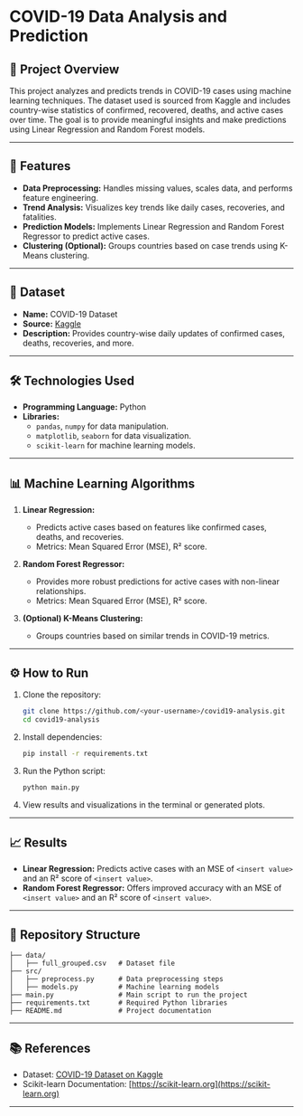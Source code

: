 # COVID-19 Data Analysis and Prediction

## 📝 **Project Overview**
This project analyzes and predicts trends in COVID-19 cases using machine learning techniques. The dataset used is sourced from Kaggle and includes country-wise statistics of confirmed, recovered, deaths, and active cases over time. The goal is to provide meaningful insights and make predictions using Linear Regression and Random Forest models.

---

## 🚀 **Features**
- **Data Preprocessing:** Handles missing values, scales data, and performs feature engineering.
- **Trend Analysis:** Visualizes key trends like daily cases, recoveries, and fatalities.
- **Prediction Models:** Implements Linear Regression and Random Forest Regressor to predict active cases.
- **Clustering (Optional):** Groups countries based on case trends using K-Means clustering.

---

## 📂 **Dataset**
- **Name:** COVID-19 Dataset
- **Source:** [Kaggle](https://www.kaggle.com/datasets/imdevskp/corona-virus-report)
- **Description:** Provides country-wise daily updates of confirmed cases, deaths, recoveries, and more.

---

## 🛠️ **Technologies Used**
- **Programming Language:** Python
- **Libraries:**
  - `pandas`, `numpy` for data manipulation.
  - `matplotlib`, `seaborn` for data visualization.
  - `scikit-learn` for machine learning models.

---

## 📊 **Machine Learning Algorithms**
1. **Linear Regression:**
   - Predicts active cases based on features like confirmed cases, deaths, and recoveries.
   - Metrics: Mean Squared Error (MSE), R² score.
   
2. **Random Forest Regressor:**
   - Provides more robust predictions for active cases with non-linear relationships.
   - Metrics: Mean Squared Error (MSE), R² score.

3. **(Optional) K-Means Clustering:**
   - Groups countries based on similar trends in COVID-19 metrics.

---

## ⚙️ **How to Run**
1. Clone the repository:
   ```bash
   git clone https://github.com/<your-username>/covid19-analysis.git
   cd covid19-analysis
   ```
2. Install dependencies:
   ```bash
   pip install -r requirements.txt
   ```
3. Run the Python script:
   ```bash
   python main.py
   ```
4. View results and visualizations in the terminal or generated plots.

---

## 📈 **Results**
- **Linear Regression:** Predicts active cases with an MSE of `<insert value>` and an R² score of `<insert value>`.
- **Random Forest Regressor:** Offers improved accuracy with an MSE of `<insert value>` and an R² score of `<insert value>`.

---

## 📁 **Repository Structure**
```
├── data/
│   ├── full_grouped.csv   # Dataset file
├── src/
│   ├── preprocess.py      # Data preprocessing steps
│   ├── models.py          # Machine learning models
├── main.py                # Main script to run the project
├── requirements.txt       # Required Python libraries
├── README.md              # Project documentation
```

---

## 📚 **References**
- Dataset: [COVID-19 Dataset on Kaggle](https://www.kaggle.com/datasets/imdevskp/corona-virus-report)
- Scikit-learn Documentation: [https://scikit-learn.org](https://scikit-learn.org)

---

